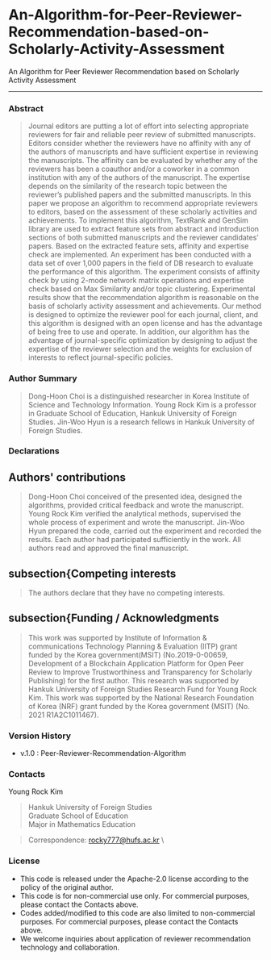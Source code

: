 # An-Algorithm-for-Peer-Reviewer-Recommendation-based-on-Scholarly-Activity-Assessment
An Algorithm for Peer Reviewer Recommendation based on Scholarly Activity Assessment

---

### Abstract
> Journal editors are putting a lot of effort into selecting appropriate reviewers for fair and reliable peer review of submitted manuscripts. Editors consider whether the reviewers have no affinity with any of the authors of manuscripts and have sufficient expertise in reviewing the manuscripts. The affinity can be evaluated by whether any of the reviewers has been a coauthor and/or a coworker in a common institution with any of the authors of the manuscript. The expertise depends on the similarity of the research topic between the reviewer’s published papers and the submitted manuscripts. In this paper we propose an algorithm to recommend appropriate reviewers to editors, based on the assessment of these scholarly activities and achievements. To implement this algorithm, TextRank and GenSim library are used to extract feature sets from abstract and introduction sections of both submitted manuscripts and the reviewer candidates’ papers. Based on the extracted feature sets, affinity and expertise check are implemented. An experiment has been conducted with a data set of over 1,000 papers in the field of DB research to evaluate the performance of this algorithm. The experiment consists of affinity check by using 2-mode network matrix operations and expertise check based on Max Similarity and/or topic clustering. Experimental results show that the recommendation algorithm is reasonable on the basis of scholarly activity assessment and achievements. Our method is designed to optimize the reviewer pool for each journal, client, and this algorithm is designed with an open license and has the advantage of being free to use and operate. In addition, our algorithm has the advantage of journal-specific optimization by designing to adjust the expertise of the reviewer selection and the weights for exclusion of interests to reflect journal-specific policies.

### Author Summary
> Dong-Hoon Choi is a distinguished researcher in Korea Institute of Science and Technology Information. Young Rock Kim is a professor in Graduate School of Education, Hankuk University of Foreign Studies. Jin-Woo Hyun is a research fellows in Hankuk University of Foreign Studies.

### Declarations
## Authors' contributions
> Dong-Hoon Choi conceived of the presented idea, designed the algorithms, provided critical feedback and wrote the manuscript. Young Rock Kim verified the analytical methods, supervised the whole process of experiment and wrote the manuscript. Jin-Woo Hyun prepared the code, carried out the experiment and recorded the results. Each author had participated sufficiently in the work. All authors read and approved the final manuscript.

## subsection{Competing interests
> The authors declare that they have no competing interests.

## subsection{Funding / Acknowledgments
> This work was supported by Institute of Information \& communications Technology Planning \& Evaluation (IITP) grant funded by the Korea government(MSIT) (No.2019-0-00659, Development of a Blockchain Application Platform for Open Peer Review to Improve Trustworthiness and Transparency for Scholarly Publishing) for the first author. This research was supported by Hankuk University of Foreign Studies Research Fund for Young Rock Kim.
>This work was supported by the National Research Foundation of Korea (NRF) grant funded by the Korea government (MSIT) (No. 2021 R1A2C1011467).

### Version History

* v.1.0 : Peer-Reviewer-Recommendation-Algorithm

### Contacts

Young Rock Kim 

> Hankuk University of Foreign Studies \
Graduate School of Education \
Major in Mathematics Education

> Correspondence: rocky777@hufs.ac.kr \

### License

* This code is released under the Apache-2.0 license according to the policy of the original author.
* This code is for non-commercial use only. For commercial purposes, please contact the Contacts above.
* Codes added/modified to this code are also limited to non-commercial purposes. For commercial purposes, please contact the Contacts above.
* We welcome inquiries about application of reviewer recommendation technology and collaboration.
